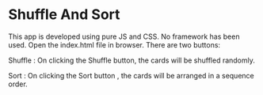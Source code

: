# Shuffle And Sort
This app is developed using pure JS and CSS. No framework has been used. 
Open the index.html file in browser. There are two buttons:

Shuffle :
On clicking the Shuffle button, the cards will be shuffled randomly.

Sort :
On clicking the Sort button , the cards will be arranged in a sequence order.
